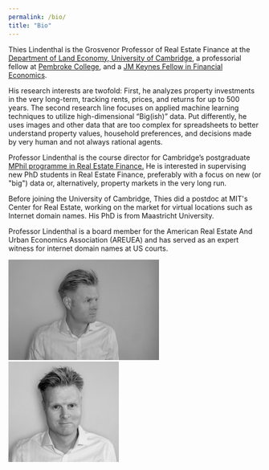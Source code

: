```yaml
---
permalink: /bio/
title: "Bio"
---
```


Thies Lindenthal is the Grosvenor Professor of Real Estate Finance at the <a href='https://www.landecon.cam.ac.uk'>Department of Land Economy, University of Cambridge</a>, a professorial fellow at <a href='https://www.pem.cam.ac.uk/'>Pembroke College</a>, and a <a href='https://www.cshss.cam.ac.uk/research-info/j-m-keynes-fellowship-fund'>JM Keynes Fellow in Financial Economics</a>.

His research interests are twofold: First, he analyzes property investments in the very long-term, tracking rents, prices, and returns for up to 500 years. The second research line focuses on applied machine learning techniques to utilize high-dimensional “Big(ish)” data. Put differently, he uses images and other data that are too complex for spreadsheets to better understand property values, household preferences, and decisions made by very human and not always rational agents.

Professor Lindenthal is the course director for Cambridge’s postgraduate <a href='https://www.landecon.cam.ac.uk/course-page/mphil-real-estate-finance'>MPhil programme in Real Estate Finance.</a> He is interested in supervising new PhD students in Real Estate Finance, preferably with a focus on new (or "big") data or, alternatively, property markets in the very long run.


Before joining the University of Cambridge, Thies did a postdoc at MIT's Center for Real Estate, working on the market for virtual locations such as Internet domain names. His PhD is from Maastricht University.

Professor Lindenthal is a board member for the American Real Estate And Urban Economics Association (AREUEA) and has served as an expert witness for internet domain names at US courts.

<a href="/assets/images/Thies-Lindenthal-1.jpg"><img src="/assets/images/Thies-Lindenthal-1.jpg" height="200" alt="Thies Lindenthal Portrait" /></a> <a href="/assets/images/Thies-Lindenthal-2.jpg"><img src="/assets/images/Thies-Lindenthal-2.jpg" height="200" alt="Thies Lindenthal Portrait" /></a>
